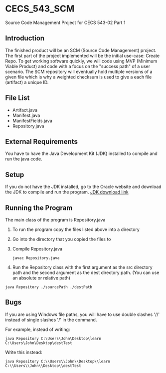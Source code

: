 # CECS_543_SCM
Source Code Management Project for CECS 543-02
Part 1

## Introduction

The finished product will be an SCM (Source Code Management) project. The first part of the project implemented will be the initial use-case: Create Repo. To get working software quickly, we will code using MVP (Minimum Viable Product) and code with a focus on the "success path" of a user scenario. The SCM repository will eventually hold multiple versions of a given file which is why a weighted checksum is used to give a each file (artifact) a unique ID. 


## File List
* Artifact.java
* Manifest.java
* ManifestFields.java
* Repository.java

## External Requirements
You have to have the Java Development Kit (JDK) installed to compile and run the java code.

## Setup
If you do not have the JDK installed, go to the Oracle website and download the JDK to compile and run the program.
[JDK download link](http://www.oracle.com/technetwork/java/javase/downloads/index.html)

## Running the Program
The main class of the program is Repository.java

1. To run the program copy the files listed above into a directory
2. Go into the directory that you copied the files to
3. Compile Repository.java

   ```
   javac Repository.java
   ```
4. Run the Repository class with the first argument as the src directory path and the second argument as the dest directory path. (You can use an absolute or relative path)
  ```
  java Repository ./sourcePath ./destPath
  ```
  
## Bugs
If you are using Windows file paths, you will have to use double slashes '//' instead of single slashes '/' in the command.

For example, instead of writing:
```
java Repository C:\Users\John\Desktop\learn C:\Users\John\Desktop\destTest
```

Write this instead:
```
java Repository C:\\Users\\John\\Desktop\\learn C:\\Users\\John\\Desktop\\destTest
```
